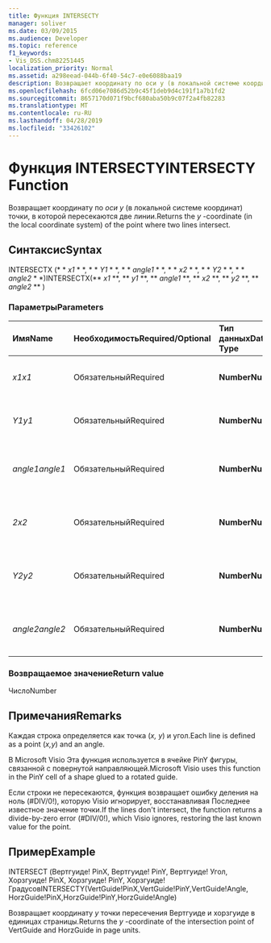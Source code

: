 ```yaml
---
title: Функция INTERSECTY
manager: soliver
ms.date: 03/09/2015
ms.audience: Developer
ms.topic: reference
f1_keywords:
- Vis_DSS.chm82251445
localization_priority: Normal
ms.assetid: a298eead-044b-6f40-54c7-e0e6088baa19
description: Возвращает координату по оси y (в локальной системе координат) точки, в которой пересекаются две линии.
ms.openlocfilehash: 6fcd06e7086d52b9c45f1deb9d4c191f1a7b1fd2
ms.sourcegitcommit: 8657170d071f9bcf680aba50b9c07f2a4fb82283
ms.translationtype: MT
ms.contentlocale: ru-RU
ms.lasthandoff: 04/28/2019
ms.locfileid: "33426102"
---
```

# <a name="intersecty-function"></a><span data-ttu-id="fb424-103">Функция INTERSECTY</span><span class="sxs-lookup"><span data-stu-id="fb424-103">INTERSECTY Function</span></span>

<span data-ttu-id="fb424-104">Возвращает координату по *оси y* (в локальной системе координат) точки, в которой пересекаются две линии.</span><span class="sxs-lookup"><span data-stu-id="fb424-104">Returns the  *y*  -coordinate (in the local coordinate system) of the point where two lines intersect.</span></span> 
  
## <a name="syntax"></a><span data-ttu-id="fb424-105">Синтаксис</span><span class="sxs-lookup"><span data-stu-id="fb424-105">Syntax</span></span>

<span data-ttu-id="fb424-106">INTERSECTX (\* \* *x1* \* \*, \* \* *Y1* \* \*, \* \* *angle1* \* \*, \* \* *x2* \* \*, \* \* *Y2* \* \*, \* \* *angle2* \* \*)</span><span class="sxs-lookup"><span data-stu-id="fb424-106">INTERSECTX(\*\* *x1* \*\*, \*\* *y1* \*\*, \*\* *angle1* \*\*, \*\* *x2* \*\*, \*\* *y2* \*\*, \*\* *angle2* \*\* )</span></span> 
  
### <a name="parameters"></a><span data-ttu-id="fb424-107">Параметры</span><span class="sxs-lookup"><span data-stu-id="fb424-107">Parameters</span></span>

|<span data-ttu-id="fb424-108">**Имя**</span><span class="sxs-lookup"><span data-stu-id="fb424-108">**Name**</span></span>|<span data-ttu-id="fb424-109">**Необходимость**</span><span class="sxs-lookup"><span data-stu-id="fb424-109">**Required/Optional**</span></span>|<span data-ttu-id="fb424-110">**Тип данных**</span><span class="sxs-lookup"><span data-stu-id="fb424-110">**Data Type**</span></span>|<span data-ttu-id="fb424-111">**Описание**</span><span class="sxs-lookup"><span data-stu-id="fb424-111">**Description**</span></span>|
|:-----|:-----|:-----|:-----|
| <span data-ttu-id="fb424-112">_x1_</span><span class="sxs-lookup"><span data-stu-id="fb424-112">_x1_</span></span> <br/> |<span data-ttu-id="fb424-113">Обязательный</span><span class="sxs-lookup"><span data-stu-id="fb424-113">Required</span></span>  <br/> |<span data-ttu-id="fb424-114">**Number**</span><span class="sxs-lookup"><span data-stu-id="fb424-114">**Number**</span></span> <br/> |<span data-ttu-id="fb424-115">Координата _x_точки в первой строке.</span><span class="sxs-lookup"><span data-stu-id="fb424-115">The  _x_-coordinate of a point on the first line.</span></span>  <br/> |
| <span data-ttu-id="fb424-116">_Y1_</span><span class="sxs-lookup"><span data-stu-id="fb424-116">_y1_</span></span> <br/> |<span data-ttu-id="fb424-117">Обязательный</span><span class="sxs-lookup"><span data-stu-id="fb424-117">Required</span></span>  <br/> |<span data-ttu-id="fb424-118">**Number**</span><span class="sxs-lookup"><span data-stu-id="fb424-118">**Number**</span></span> <br/> |<span data-ttu-id="fb424-119">Координата _y_точки в первой строке.</span><span class="sxs-lookup"><span data-stu-id="fb424-119">The  _y_-coordinate of a point on the first line.</span></span>  <br/> |
| <span data-ttu-id="fb424-120">_angle1_</span><span class="sxs-lookup"><span data-stu-id="fb424-120">_angle1_</span></span> <br/> |<span data-ttu-id="fb424-121">Обязательный</span><span class="sxs-lookup"><span data-stu-id="fb424-121">Required</span></span>  <br/> |<span data-ttu-id="fb424-122">**Number**</span><span class="sxs-lookup"><span data-stu-id="fb424-122">**Number**</span></span> <br/> | <span data-ttu-id="fb424-123">Значение ячейки угла для первой строки.</span><span class="sxs-lookup"><span data-stu-id="fb424-123">The value of the Angle cell for the first line.</span></span>  <br/> |
| <span data-ttu-id="fb424-124">_2_</span><span class="sxs-lookup"><span data-stu-id="fb424-124">_x2_</span></span> <br/> |<span data-ttu-id="fb424-125">Обязательный</span><span class="sxs-lookup"><span data-stu-id="fb424-125">Required</span></span>  <br/> |<span data-ttu-id="fb424-126">**Number**</span><span class="sxs-lookup"><span data-stu-id="fb424-126">**Number**</span></span> <br/> |<span data-ttu-id="fb424-127">Координата _x_точки во второй строке.</span><span class="sxs-lookup"><span data-stu-id="fb424-127">The  _x_-coordinate of a point on the second line.</span></span>  <br/> |
| <span data-ttu-id="fb424-128">_Y2_</span><span class="sxs-lookup"><span data-stu-id="fb424-128">_y2_</span></span> <br/> |<span data-ttu-id="fb424-129">Обязательный</span><span class="sxs-lookup"><span data-stu-id="fb424-129">Required</span></span>  <br/> |<span data-ttu-id="fb424-130">**Number**</span><span class="sxs-lookup"><span data-stu-id="fb424-130">**Number**</span></span> <br/> |<span data-ttu-id="fb424-131">Координата _y_точки во второй строке.</span><span class="sxs-lookup"><span data-stu-id="fb424-131">The  _y_-coordinate of a point on the second line.</span></span>  <br/> |
| <span data-ttu-id="fb424-132">_angle2_</span><span class="sxs-lookup"><span data-stu-id="fb424-132">_angle2_</span></span> <br/> |<span data-ttu-id="fb424-133">Обязательный</span><span class="sxs-lookup"><span data-stu-id="fb424-133">Required</span></span>  <br/> |<span data-ttu-id="fb424-134">**Number**</span><span class="sxs-lookup"><span data-stu-id="fb424-134">**Number**</span></span> <br/> |<span data-ttu-id="fb424-135">Значение ячейки угла для второй строки.</span><span class="sxs-lookup"><span data-stu-id="fb424-135">The value of the Angle cell for the second line.</span></span>  <br/> |
   
### <a name="return-value"></a><span data-ttu-id="fb424-136">Возвращаемое значение</span><span class="sxs-lookup"><span data-stu-id="fb424-136">Return value</span></span>

<span data-ttu-id="fb424-137">Число</span><span class="sxs-lookup"><span data-stu-id="fb424-137">Number</span></span>
  
## <a name="remarks"></a><span data-ttu-id="fb424-138">Примечания</span><span class="sxs-lookup"><span data-stu-id="fb424-138">Remarks</span></span>

<span data-ttu-id="fb424-139">Каждая строка определяется как точка (*x, y*) и угол.</span><span class="sxs-lookup"><span data-stu-id="fb424-139">Each line is defined as a point (*x,y*) and an angle.</span></span> 
  
<span data-ttu-id="fb424-140">В Microsoft Visio Эта функция используется в ячейке PinY фигуры, связанной с повернутой направляющей.</span><span class="sxs-lookup"><span data-stu-id="fb424-140">Microsoft Visio uses this function in the PinY cell of a shape glued to a rotated guide.</span></span> 
  
<span data-ttu-id="fb424-141">Если строки не пересекаются, функция возвращает ошибку деления на ноль (#DIV/0!), которую Visio игнорирует, восстанавливая Последнее известное значение точки.</span><span class="sxs-lookup"><span data-stu-id="fb424-141">If the lines don't intersect, the function returns a divide-by-zero error (#DIV/0!), which Visio ignores, restoring the last known value for the point.</span></span> 
  
## <a name="example"></a><span data-ttu-id="fb424-142">Пример</span><span class="sxs-lookup"><span data-stu-id="fb424-142">Example</span></span>

<span data-ttu-id="fb424-143">INTERSECT (Вертгуиде! PinX, Вертгуиде! PinY, Вертгуиде! Угол, Хорзгуиде! PinX, Хорзгуиде! PinY, Хорзгуиде! Градусов</span><span class="sxs-lookup"><span data-stu-id="fb424-143">INTERSECTY(VertGuide!PinX,VertGuide!PinY,VertGuide!Angle, HorzGuide!PinX,HorzGuide!PinY,HorzGuide!Angle)</span></span> 
  
<span data-ttu-id="fb424-144">Возвращает координату *y* точки пересечения Вертгуиде и хорзгуиде в единицах страницы.</span><span class="sxs-lookup"><span data-stu-id="fb424-144">Returns the  *y*  -coordinate of the intersection point of VertGuide and HorzGuide in page units.</span></span> 
  


